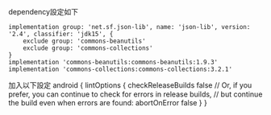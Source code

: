 dependency設定如下

    implementation group: 'net.sf.json-lib', name: 'json-lib', version: '2.4', classifier: 'jdk15', {
        exclude group: 'commons-beanutils'
        exclude group: 'commons-collections'
    }
    implementation 'commons-beanutils:commons-beanutils:1.9.3'
    implementation 'commons-collections:commons-collections:3.2.1'


加入以下設定
    android {
	    lintOptions {
	        checkReleaseBuilds false
	        // Or, if you prefer, you can continue to check for errors in release builds,
	        // but continue the build even when errors are found:
	        abortOnError false
	    }
	}